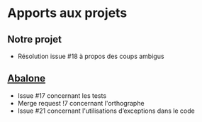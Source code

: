 # Apports aux projets

## Notre projet

- Résolution issue #18 à propos des coups ambigus

## [Abalone](https://moule.informatique.univ-paris-diderot.fr/cisses/abalone)

- Issue #17 concernant les tests
- Merge request !7 concernant l'orthographe
- Issue #21 concernant l'utilisations d’exceptions dans le code
